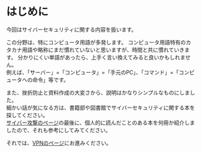 # はじめに

今回はサイバーセキュリティに関する内容を扱います。    

この分野は、特にコンピュータ用語が多発します。
コンピュータ用語特有のカタカナ用語や略称にまだ慣れていないと思いますが、時間と共に慣れていきます。 
分かりにくい単語があったら、上手く言い換えてみると良いかもしれません。  
例えば、「サーバー」=「コンピュータ」=「手元のPC」、「コマンド」=「コンピュータへの命令」等です。  


また、挫折防止と資料作成の大変さから、説明はかなりシンプルなものにしました。  
細かい話が気になる方は、書籍部や図書館でサイバーセキュリティに関する本を探してください。  
[サイバー攻撃のページ](cyberattack.md)の最後に、個人的に読んだことのある本を何冊か紹介しましたので、それも参考にしてみてください。  
  
それでは、[VPNのページ](VPN.md)にお進みください。  


